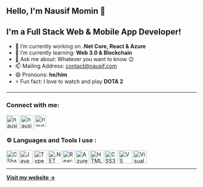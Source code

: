 

## Hello, I'm Nausif Momin 🤵

## I'm a Full Stack Web & Mobile App Developer!


- 🔭 I’m currently working on **.Net Core, React & Azure**
- 🌱 I’m currently learning: **Web 3.0 & Blockchain**
- 💬 Ask me about: Whatever you want to know :wink:
- 📫 Mailing Address: contact@nausif.com
- 😄 Pronouns: **he/him**
- ⚡ Fun fact: I love to watch and play **DOTA 2**

---

###  Connect with me:
[<img align="left" alt="nausif | Twitter" width="35px" src="https://img.icons8.com/color/344/twitter--v1.png" />][twitter]
[<img align="left" alt="nausif | LinkedIn" width="35px" src="https://img.icons8.com/fluency/344/linkedin.png" />][linkedIn]
[<img align="left" alt="nausif | stackoverflow" width="30px" src="https://img.icons8.com/external-tal-revivo-color-tal-revivo/344/external-stack-overflow-is-a-question-and-answer-site-for-professional-logo-color-tal-revivo.png" />][stackoverflow]

<br/>
<br />



### ⚙ Languages and Tools I use :

<img align="left" alt="C Sharp" width="32px" src="https://cdn-icons-png.flaticon.com/512/6132/6132221.png" />
<img align="left" alt="JavaScript" width="35px" src="https://img.icons8.com/color/452/javascript--v1.png" />
<img align="left" alt="TypeScript" width="35px" src="https://img.icons8.com/color/452/typescript.png" />
<img align="left" alt=".NET" width="35px" src="https://img.icons8.com/external-tal-revivo-shadow-tal-revivo/452/external-net-or-dot-net-a-software-framework-developed-by-microsoft-logo-shadow-tal-revivo.png" />
<img align="left" alt="React" width="32px" src="https://img.icons8.com/external-tal-revivo-color-tal-revivo/344/external-react-a-javascript-library-for-building-user-interfaces-logo-color-tal-revivo.png" />
<img align="left" alt="Azure" width="35px" src="https://img.icons8.com/fluency/344/azure-1.png" />
<img align="left" alt="HTML5" width="35px" src="https://img.icons8.com/color/344/html-5--v1.png" />
<img align="left" alt="CSS3" width="35px" src="https://img.icons8.com/color/452/css3.png" />
<img align="left" alt="VS Code" width="35px" src="https://img.icons8.com/fluency/452/visual-studio-code-2019.png" />
<img align="left" alt="Visual Studio" width="35px" src="https://img.icons8.com/color/452/visual-studio--v2.png" />
<br/>

<br/>

---

**[Visit my website &rarr;](https://www.nausif.com/)**

[myprofile]: https://github.com/nausif
[email]: contact@nausif.com
[linkedIn]: https://www.linkedin.com/in/nausif
[stackoverflow]: https://stackoverflow.com/users/8643967/nausif-momin
[twitter]: https://twitter.com/nausifmomin
